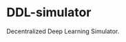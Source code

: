# DDL-simulator
Decentralized Deep Learning Simulator.

<!--
Keywords:
* Federated Learning
* Privacy Preserving Deep Learning

# TODO
- [ ] DDL-blockchain
- [ ] Packaging .py files
- [ ] easy installation about dependencies

# How to Use

For example, you can run `main.py` with the following code:

```bash
python main.py --nodes=5 --round=100
```

The `main.py` does simple DDL simulation with several policies:

* `my_policy_update_model_weights` updates DL model's weight with simple averaged weight among all nodes.

* `equally_fully_connected` makes fully-connected network.

* `my_policy_update_txs_weight` defines how to update transaction's weight in DAG. Each transaction updates its all predecessors' weight for adding its weight.

# Basic Simulation Flow

* Get arguments with `arguments.parser()`.

* Load entire dataset.

* Split the dataset into many chunks.
  * We will distribute each chunk to nodes.
  * Leave one for master testset.

* Set nodes.

* Set blockchain.

* Repeat **rounds** sufficiently.
  * Each node trains, tests, updates (its weights), and send transaction(s) per round.

# License

The DDL-simulator project is licensed under the MIT License, also included in our repository in the [LICENSE](https://github.com/lukepark327/DDL-simulator/blob/master/LICENSE) file.
-->
